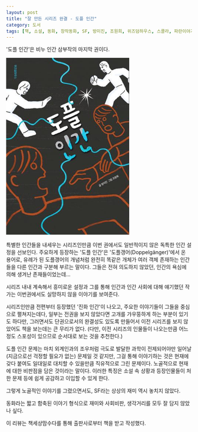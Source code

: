 ```yaml
---
layout: post
title: "잘 만든 시리즈 완결 - 도플 인간"
category: 도서
tags: [책, 소설, 동화, 창작동화, SF, 방미진, 조원희, 위즈덤하우스, 스콜라, 파란이야기, 책세상맘수다, 서평]
---
```


'도플 인간'은
비누 인간 삼부작의 마지막 권이다.

![표지](/images/book/doppel-human-book-h480.jpg)

특별한 인간들을 내세우는 시리즈인만큼
이번 권에서도 일반적이지 않은 독특한 인간 설정을 선보인다.
주요하게 등장하는 '도플 인간'은 '도플갱어(Doppelgänger)'에서 온 용어로,
유례가 된 도플갱어의 개념처럼 완전히 똑같은 개체가 여러 객체 존재하는 인간들을 다른 인간과 구분해 부르는 말이다.
그들은 전혀 의도하지 않았던, 인간의 욕심에 의해 생겨난 존재들이었는데...

시리즈 내내 계속해서 흥미로운 설정과 그를 통해 인간과 인간 사회에 대해 얘기했던 작가는
이번권에서도 실망하지 않을 이야기를 보여준다.

시리즈인만큼 전편부터 등장했던 '진화 인간'이 나오고,
주요한 이야기들이 그들을 중심으로 펼쳐지는데다,
일부는 전권을 보지 않았다면 고개를 갸우뚱하게 하는 부분이 있기도 하다만,
그러면서도 단권으로서의 완결성도 있도록 만들어서
이전 시리즈를 보지 않았어도 책을 보는데는 큰 무리가 없다.
(다만, 이전 시리즈의 인물들이 나오는만큼 어느정도 스포성이 있으므로 순서대로 보는 것을 추천한다.)

도플 인간 문제는 마치 외계인과의 조우처럼
극도로 발달한 과학이 전제되어야만 일어날 (지금으로선 걱정할 필요가 없는) 문제일 것 같지만,
그걸 통해 이야기하는 것은 현재에 갖다 붙여도 일대일로 대치할 수 있을만큼 직유적으로 그린 문제이다.
노골적으로 현재에 대한 비판점을 담은 것이라는 말이다.
이러한 특징은 소설 속 상황과 등장인물들이 처한 문제 등에 쉽게 공감하고 이입할 수 있게 한다.

그렇게 노골적인 이야기를 그렸으면서도,
SF라는 상상의 재미 역시 놓치지 않았다.

동화라는 짧고 함축된 이야기 형식으로
재미와 사회비판, 생각거리를 모두 잘 담지 않았나 싶다.



<div class="im im-info">
이 리뷰는 책세상맘수다를 통해 출판사로부터 책을 받고 작성했다.
</div>
